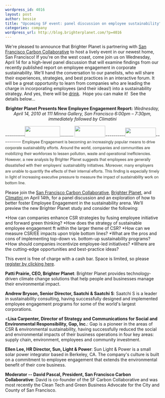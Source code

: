```yaml
--- 
wordpress_id: 4016
layout: post
author: bessie
title: "Upcoming SF event: panel discussion on employee sustainability"
categories: company
wordpress_url: http://blog.brighterplanet.com/?p=4016
---
```

We're pleased to announce that Brighter Planet is partnering with [San Francisco Carbon Collaborative](http://www.carboncollaborative.org/)  to host a lively event in our newest home, San Francisco!  If you're on the west coast, come join us on Wednesday, April 14 for a high-level panel discussion that will examine findings from our recently published report on employee engagement in corporate sustainability.  We'll hand the conversation to our panelists, who will share their experiences, strategies, and best practices in an interactive forum.  It will be a great opportunity to learn from companies who are leading the charge in incorporating employees (and their ideas!) into a sustainability strategy.  And yes, there will be [drink](http://www.climatini.org/about/).  Hope you can make it!  See the details below...


<span style="font-family: Helvetica Neue,sans-serif;"><span style="font-size: small;">
</span></span>
<p style="text-align: center;"><strong>Brighter Planet Presents New Employee  Engagement Report:</strong><em>
Wednesday, April 14, 2010 at 111 Minna Gallery, San Francisco
6:00pm – 7:30pm, immediately followed by Climatini</em></p>
----------<span style="font-family: Helvetica Neue,sans-serif;"><span style="font-size: small;"><img class="alignnone" title="brighter planet" src="http://farm3.static.flickr.com/2773/4464456807_f335ef6505_m.jpg" alt="" width="115" height="36" />---------- </span></span><span style="font-family: Helvetica Neue,sans-serif;"><span style="font-size: small;"> <img class="alignnone" title="SF Carbon Collaborative" src="http://farm3.static.flickr.com/2721/4464456863_f04eef1906_t.jpg" alt="" width="100" height="37" /></span></span>----------<span style="font-family: Helvetica Neue,sans-serif;"><span style="font-size: small;"><img class="alignnone" title="Climatini" src="http://farm3.static.flickr.com/2725/4465235610_1bdc3230b9_t.jpg" alt="" width="100" height="31" /></span></span>----------<span style="font-family: Helvetica Neue,sans-serif;"> </span>

<!-- 		@page { margin: 0.79in } 		P { margin-bottom: 0.08in } --><span style="color: #34382e;"><span style="font-family: Helvetica Neue,sans-serif;"><span style="font-size: small;">Employee Engagement is becoming an increasingly popular means to drive corporate sustainability efforts.  Around the world, companies and communities are mobilizing their workforces to lessen pollution, waste and operational inefficiencies.  However, a new analysis by Brighter Planet suggests that employees are generally dissatisfied with their employers’ sustainability initiatives.  Moreover, many employers are unable to quantify the effects of their internal efforts.  This finding is especially timely in light of increasing executive pressure to measure the impact of sustainability work on bottom line.</span></span></span>

Please join the <a href="http://www.carboncollaborative.org/">San Francisco Carbon Collaborative</a>, <a href="http://brighterplanet.com/about">Brighter Planet</a>, and <a href="http://www.climatini.org/">Climatini </a>on April 14th, for a panel discussion and an exploration of how to better foster Employee Engagement in the sustainability arena.  We’ll preview the new Brighter Planet study and consider the following:

*How can companies enhance CSR strategies by fusing employee initiative and forward green thinking?
*How does the strategy of sustainable employee engagement ft within the larger theme of CSR?
*How can we measure CSR/EE impacts upon triple bottom lines?
*What are the pros and cons of implementing top-down vs. bottom-up sustainability programs?
*How should companies incentivize employee-led initiatives?
*Where are the cutting-edge opportunities and best-practice ideas?

This event is free of charge with a cash bar.  Space is limited, so please <a href="http://www.carboncollaborative.org/index.php?q=civicrm/event/info&amp;reset=1&amp;id=27">register by clicking here</a>.



<strong>Patti Prairie, CEO, Brighter Planet</strong>:  Brighter Planet provides technology-driven climate change solutions that help people and businesses manage their environmental impact.

<strong>Andrew Bryson, Senior Director, Saatchi &amp; Saatchi S</strong>:  Saatchi S is a leader in sustainability consulting, having successfully designed and implemented employee engagement programs for some of the world's largest corporations.

<<strong>Lisa Carpenter, Director of Strategy and Communications for Social and Environmental Responsibility, Gap, Inc.</strong>:  Gap is a pioneer in the areas of CSR &amp; environmental sustainability, having successfully reduced the social and environmental impacts of their business operations in four key areas: supply chain, environment, employees and community investment.

<strong>Ellen Lee, HR Director, Sun, Light &amp; Power</strong>: Sun Light &amp; Power is a small solar power integrator based in Berkeley, CA. The company's culture is built on a commitment to employee engagement that extends the environmental benefit of their core business.

<strong>Moderator -- David Pascal, President, San Francisco Carbon Collaborative</strong>: David is co-founder of the SF Carbon Collaborative and was most recently the Clean Tech and Green Business Advocate for the City and County of San Francisco.
